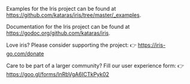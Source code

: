 Examples for the Iris project can be found at
<https://github.com/kataras/iris/tree/master/_examples>.

Documentation for the Iris project can be found at
<https://godoc.org/github.com/kataras/iris>.

Love iris? Please consider supporting the project:
👉  https://iris-go.com/donate

Care to be part of a larger community? Fill our user experience form:
👉  https://goo.gl/forms/lnRbVgA6ICTkPyk02